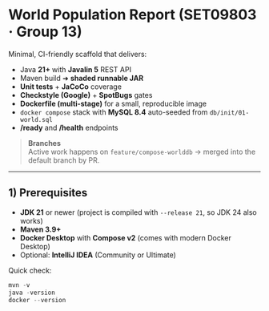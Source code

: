 # World Population Report (SET09803 · Group 13)

Minimal, CI-friendly scaffold that delivers:

- Java **21+** with **Javalin 5** REST API
- Maven build ➜ **shaded runnable JAR**
- **Unit tests** + **JaCoCo** coverage
- **Checkstyle (Google)** + **SpotBugs** gates
- **Dockerfile (multi-stage)** for a small, reproducible image
- `docker compose` stack with **MySQL 8.4** auto-seeded from `db/init/01-world.sql`
- **/ready** and **/health** endpoints

> **Branches**  
> Active work happens on `feature/compose-worlddb` → merged into the default branch by PR.

---

## 1) Prerequisites

- **JDK 21** or newer (project is compiled with `--release 21`, so JDK 24 also works)
- **Maven 3.9+**
- **Docker Desktop** with **Compose v2** (comes with modern Docker Desktop)
- Optional: **IntelliJ IDEA** (Community or Ultimate)

Quick check:

```powershell
mvn -v
java -version
docker --version
